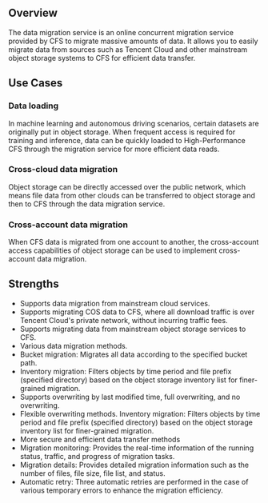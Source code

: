 ## Overview

The data migration service is an online concurrent migration service provided by CFS to migrate massive amounts of data. It allows you to easily migrate data from sources such as Tencent Cloud and other mainstream object storage systems to CFS for efficient data transfer.

## Use Cases

### Data loading

In machine learning and autonomous driving scenarios, certain datasets are originally put in object storage. When frequent access is required for training and inference, data can be quickly loaded to High-Performance CFS through the migration service for more efficient data reads.

### Cross-cloud data migration

Object storage can be directly accessed over the public network, which means file data from other clouds can be transferred to object storage and then to CFS through the data migration service.

### Cross-account data migration

When CFS data is migrated from one account to another, the cross-account access capabilities of object storage can be used to implement cross-account data migration.

## Strengths

- Supports data migration from mainstream cloud services.
 - Supports migrating COS data to CFS, where all download traffic is over Tencent Cloud's private network, without incurring traffic fees. 
 - Supports migrating data from mainstream object storage services to CFS.
- Various data migration methods.
 - Bucket migration: Migrates all data according to the specified bucket path.
 - Inventory migration: Filters objects by time period and file prefix (specified directory) based on the object storage inventory list for finer-grained migration.
 - Supports overwriting by last modified time, full overwriting, and no overwriting.
- Flexible overwriting methods.
Inventory migration: Filters objects by time period and file prefix (specified directory) based on the object storage inventory list for finer-grained migration.
- More secure and efficient data transfer methods
 - Migration monitoring: Provides the real-time information of the running status, traffic, and progress of migration tasks.
 - Migration details: Provides detailed migration information such as the number of files, file size, file list, and status.
 - Automatic retry: Three automatic retries are performed in the case of various temporary errors to enhance the migration efficiency.




